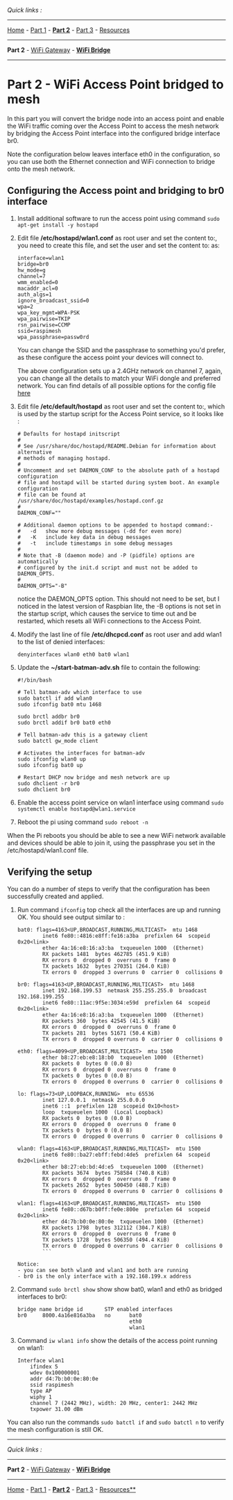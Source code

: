 *Quick links :*
***
[Home](/README.md) - [Part 1](/part1/README.md) - [**Part 2**](/part2/README.md) - [Part 3](/part3/README.md) - [Resources](/additionalResources/README.md)
***
**Part 2** - [WiFi Gateway](WIFIGW.md) - [**WiFi Bridge**](WIFIBRDG.md)
***

# Part 2 - WiFi Access Point bridged to mesh

In this part you will convert the bridge node into an access point and enable the WiFi traffic coming over the Access Point to access the mesh network by bridging the Access Point interface into the configured bridge interface br0.

Note the configuration below leaves interface eth0 in the configuration, so you can use both the Ethernet connection and WiFi connection to bridge onto the mesh network.

## Configuring the Access point and bridging to br0 interface

1. Install additional software to run the access point using command ```sudo apt-get install -y hostapd```
2. Edit file **/etc/hostapd/wlan1.conf** as root user and set the content to:, you need to create this file, and set the user and set the content to: as:

    ```text
    interface=wlan1
    bridge=br0
    hw_mode=g
    channel=7
    wmm_enabled=0
    macaddr_acl=0
    auth_algs=1
    ignore_broadcast_ssid=0
    wpa=2
    wpa_key_mgmt=WPA-PSK
    wpa_pairwise=TKIP
    rsn_pairwise=CCMP
    ssid=raspimesh
    wpa_passphrase=passw0rd
    ```

    You can change the SSID and the passphrase to something you'd prefer, as these configure the access point your devices will connect to.

    The above configuration sets up a 2.4GHz network on channel 7, again, you can change all the details to match your WiFi dongle and preferred network.  You can find details of all possible options for the config file [here](https://w1.fi/cgit/hostap/plain/hostapd/hostapd.conf)

3. Edit file **/etc/default/hostapd** as root user and set the content to:, which is used by the startup script for the Access Point service, so it looks like :

    ```text
    # Defaults for hostapd initscript
    #
    # See /usr/share/doc/hostapd/README.Debian for information about alternative
    # methods of managing hostapd.
    #
    # Uncomment and set DAEMON_CONF to the absolute path of a hostapd configuration
    # file and hostapd will be started during system boot. An example configuration
    # file can be found at /usr/share/doc/hostapd/examples/hostapd.conf.gz
    #
    DAEMON_CONF=""

    # Additional daemon options to be appended to hostapd command:-
    #   -d   show more debug messages (-dd for even more)
    #   -K   include key data in debug messages
    #   -t   include timestamps in some debug messages
    #
    # Note that -B (daemon mode) and -P (pidfile) options are automatically
    # configured by the init.d script and must not be added to DAEMON_OPTS.
    #
    DAEMON_OPTS="-B"
    ```

    notice the DAEMON_OPTS option.  This should not need to be set, but I noticed in the latest version of Raspbian lite, the -B options is not set in the startup script, which causes the service to time out and be restarted, which resets all WiFi connections to the Access Point.
4. Modify the last line of file **/etc/dhcpcd.conf** as root user and add wlan1 to the list of denied interfaces:

    ```text
    denyinterfaces wlan0 eth0 bat0 wlan1
    ```

5. Update the **~/start-batman-adv.sh** file to contain the following:

    ```text
    #!/bin/bash

    # Tell batman-adv which interface to use
    sudo batctl if add wlan0
    sudo ifconfig bat0 mtu 1468

    sudo brctl addbr br0
    sudo brctl addif br0 bat0 eth0

    # Tell batman-adv this is a gateway client
    sudo batctl gw_mode client

    # Activates the interfaces for batman-adv
    sudo ifconfig wlan0 up
    sudo ifconfig bat0 up

    # Restart DHCP now bridge and mesh network are up
    sudo dhclient -r br0
    sudo dhclient br0
    ```

6. Enable the access point service on wlan1 interface using command ```sudo systemctl enable hostapd@wlan1.service```
7. Reboot the pi using command ```sudo reboot -n```

When the Pi reboots you should be able to see a new WiFi network available and devices should be able to join it, using the passphrase you set in the /etc/hostapd/wlan1.conf file.

## Verifying the setup

You can do a number of steps to verify that the configuration has been successfully created and applied.

1. Run command ```ifconfig``` top check all the interfaces are up and running OK.  You should see output similar to :

    ```text
    bat0: flags=4163<UP,BROADCAST,RUNNING,MULTICAST>  mtu 1468
            inet6 fe80::4816:e8ff:fe16:a3ba  prefixlen 64  scopeid 0x20<link>
            ether 4a:16:e8:16:a3:ba  txqueuelen 1000  (Ethernet)
            RX packets 1481  bytes 462785 (451.9 KiB)
            RX errors 0  dropped 0  overruns 0  frame 0
            TX packets 1632  bytes 270351 (264.0 KiB)
            TX errors 0  dropped 3 overruns 0  carrier 0  collisions 0

    br0: flags=4163<UP,BROADCAST,RUNNING,MULTICAST>  mtu 1468
            inet 192.168.199.53  netmask 255.255.255.0  broadcast 192.168.199.255
            inet6 fe80::11ac:9f5e:3034:e59d  prefixlen 64  scopeid 0x20<link>
            ether 4a:16:e8:16:a3:ba  txqueuelen 1000  (Ethernet)
            RX packets 360  bytes 42545 (41.5 KiB)
            RX errors 0  dropped 0  overruns 0  frame 0
            TX packets 281  bytes 51671 (50.4 KiB)
            TX errors 0  dropped 0 overruns 0  carrier 0  collisions 0

    eth0: flags=4099<UP,BROADCAST,MULTICAST>  mtu 1500
            ether b8:27:eb:e8:18:b0  txqueuelen 1000  (Ethernet)
            RX packets 0  bytes 0 (0.0 B)
            RX errors 0  dropped 0  overruns 0  frame 0
            TX packets 0  bytes 0 (0.0 B)
            TX errors 0  dropped 0 overruns 0  carrier 0  collisions 0

    lo: flags=73<UP,LOOPBACK,RUNNING>  mtu 65536
            inet 127.0.0.1  netmask 255.0.0.0
            inet6 ::1  prefixlen 128  scopeid 0x10<host>
            loop  txqueuelen 1000  (Local Loopback)
            RX packets 0  bytes 0 (0.0 B)
            RX errors 0  dropped 0  overruns 0  frame 0
            TX packets 0  bytes 0 (0.0 B)
            TX errors 0  dropped 0 overruns 0  carrier 0  collisions 0

    wlan0: flags=4163<UP,BROADCAST,RUNNING,MULTICAST>  mtu 1500
            inet6 fe80::ba27:ebff:febd:4de5  prefixlen 64  scopeid 0x20<link>
            ether b8:27:eb:bd:4d:e5  txqueuelen 1000  (Ethernet)
            RX packets 3674  bytes 758584 (740.8 KiB)
            RX errors 0  dropped 0  overruns 0  frame 0
            TX packets 2652  bytes 500450 (488.7 KiB)
            TX errors 0  dropped 0 overruns 0  carrier 0  collisions 0

    wlan1: flags=4163<UP,BROADCAST,RUNNING,MULTICAST>  mtu 1500
            inet6 fe80::d67b:b0ff:fe0e:800e  prefixlen 64  scopeid 0x20<link>
            ether d4:7b:b0:0e:80:0e  txqueuelen 1000  (Ethernet)
            RX packets 1798  bytes 312112 (304.7 KiB)
            RX errors 0  dropped 0  overruns 0  frame 0
            TX packets 1728  bytes 506350 (494.4 KiB)
            TX errors 0  dropped 0 overruns 0  carrier 0  collisions 0
            ```

    Notice:
    - you can see both wlan0 and wlan1 and both are running
    - br0 is the only interface with a 192.168.199.x address

2. Command ```sudo brctl show``` show show bat0, wlan1 and eth0 as bridged interfaces to br0:

    ```text
    bridge name bridge id       STP enabled interfaces
    br0     8000.4a16e816a3ba   no      bat0
                                        eth0
                                        wlan1
    ```

3. Command ```iw wlan1 info``` show the details of the access point running on wlan1:

    ```text
    Interface wlan1
        ifindex 5
        wdev 0x100000001
        addr d4:7b:b0:0e:80:0e
        ssid raspimesh
        type AP
        wiphy 1
        channel 7 (2442 MHz), width: 20 MHz, center1: 2442 MHz
        txpower 31.00 dBm
    ```

You can also run the commands ```sudo batctl if``` and ```sudo batctl n``` to verify the mesh configuration is still OK.

***
*Quick links :*
***
**Part 2** - [WiFi Gateway](WIFIGW.md) - [**WiFi Bridge**](WIFIBRDG.md)
***
[Home](/README.md) - [Part 1](/part1/README.md) - [**Part 2**](/part2/README.md) - [Part 3](/part3/README.md) - [Resources**](/additionalResources/README.md)
